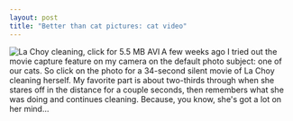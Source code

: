 ```yaml
---
layout: post
title: "Better than cat pictures: cat video"
---
```




<p><a href="http://www.cwinters.com/images/blog/lachoy_cleaning.avi"><img src="http://www.cwinters.com/images/blog/lachoy_cleaning.png" align="left" alt="La Choy cleaning, click for 5.5 MB AVI"></a></p>
 
<p>A few weeks ago I tried out the movie capture feature on my camera on the default photo subject: one of our cats. So click on the photo for a 34-second silent movie of La Choy cleaning herself. My favorite part is about two-thirds through when she stares off in the distance for a couple seconds, then remembers what she was doing and continues cleaning. Because, you know, she's got a lot on her mind...
<br clear="all" /></p>



